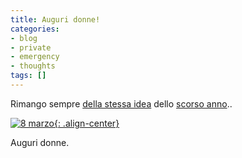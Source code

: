 ```yaml
---
title: Auguri donne!
categories:
- blog
- private
- emergency
- thoughts
tags: []
---
```

Rimango sempre [della stessa idea]({{site.url}}/2007/03/08/8-marzo/
"{{site.url}}/2007/03/08/8-marzo/" ) dello [scorso
anno]({{site.url}}/2007/03/09/festeggiate-donne-festeggiate/
"{{site.url}}/2007/03/09/festeggiate-donne-festeggiate/" )..  

[![8 marzo]({{site.url}}/images/mimosa1.jpg){: .align-center}]({{site.url}}/images/mimosa1.jpg
"8 marzo" )

Auguri donne.

